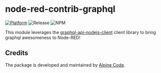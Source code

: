 # node-red-contrib-graphql

[![Platform](https://img.shields.io/badge/platform-Node--RED-red)](https://nodered.org)
![Release](https://img.shields.io/npm/v/@alpine-code/node-red-contrib-graphql.svg)
![NPM](https://img.shields.io/npm/dm/@alpine-code/node-red-contrib-graphql.svg)

This module leverages the [graphql-api-nodejs-client](https://github.com/graphqlapis/graphql-api-nodejs-client) client library to bring graphql awesomeness to Node-RED!

## Credits

The package is developed and maintained by [Alpine Code](https://www.alpine-code.com/).